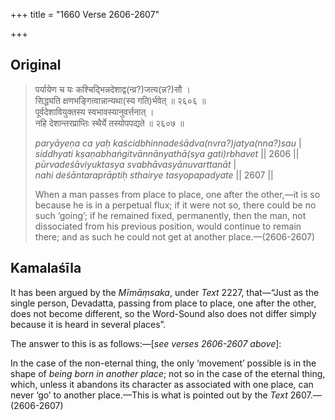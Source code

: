 +++
title = "1660 Verse 2606-2607"

+++
## Original 
>
> पर्यायेण च यः कश्चिद्भिन्नदेशाद्व(न्व्र?)जत्य(न्न?)सौ ।  
> सिद्ध्यति क्षणभङ्गित्वान्नान्यथा(स्य गति)र्भवेत् ॥ २६०६ ॥  
> पूर्वदेशावियुक्तस्य स्वभावस्यानुवर्त्तनात् ।  
> नहि देशान्तरप्राप्तिः स्थैर्ये तस्योपपद्यते ॥ २६०७ ॥ 
>
> *paryāyeṇa ca yaḥ kaścidbhinnadeśādva(nvra?)jatya(nna?)sau* \|  
> *siddhyati kṣaṇabhaṅgitvānnānyathā(sya gati)rbhavet* \|\| 2606 \|\|  
> *pūrvadeśāviyuktasya svabhāvasyānuvarttanāt* \|  
> *nahi deśāntaraprāptiḥ sthairye tasyopapadyate* \|\| 2607 \|\| 
>
> When a man passes from place to place, one after the other,—it is so because he is in a perpetual flux; if it were not so, there could be no such ‘going’; if he remained fixed, permanently, then the man, not dissociated from his previous position, would continue to remain there; and as such he could not get at another place.—(2606-2607)



## Kamalaśīla

It has been argued by the *Mīmāṃsaka*, under *Text* 2227, that—“Just as the single person, Devadatta, passing from place to place, one after the other, does not become different, so the Word-Sound also does not differ simply because it is heard in several places”.

The answer to this is as follows:—[*see verses 2606-2607 above*]:

In the case of the non-eternal thing, the only ‘movement’ possible is in the shape of *being born in another place*; not so in the case of the eternal thing, which, unless it abandons its character as associated with one place, can never ‘go’ to another place.—This is what is pointed out by the *Text* 2607.—(2606-2607)


